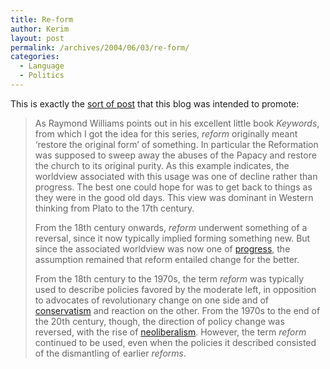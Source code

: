 ```yaml
---
title: Re-form
author: Kerim
layout: post
permalink: /archives/2004/06/03/re-form/
categories:
  - Language
  - Politics
---
```

This is exactly the <a href="http://www.crookedtimber.org/archives/001961.html" onclick="_gaq.push(['_trackEvent', 'outbound-article', 'http://www.crookedtimber.org/archives/001961.html', 'sort of post']);" >sort of post</a> that this blog was intended to promote:

> As Raymond Williams points out in his excellent little book *Keywords*, from which I got the idea for this series, *reform* originally meant ‘restore the original form’ of something. In particular the Reformation was supposed to sweep away the abuses of the Papacy and restore the church to its original purity. As this example indicates, the worldview associated with this usage was one of decline rather than progress. The best one could hope for was to get back to things as they were in the good old days. This view was dominant in Western thinking from Plato to the 17th century.
> 
> From the 18th century onwards, *reform* underwent something of a reversal, since it now typically implied forming something new. But since the associated worldview was now one of <a href="http://www.johnquiggin.com/archives/000702.html" onclick="_gaq.push(['_trackEvent', 'outbound-article', 'http://www.johnquiggin.com/archives/000702.html', 'progress']);" >progress</a>, the assumption remained that reform entailed change for the better.
> 
> From the 18th century to the 1970s, the term *reform* was typically used to describe policies favored by the moderate left, in opposition to advocates of revolutionary change on one side and of <a href="http://www.johnquiggin.com/archives/000723.html" onclick="_gaq.push(['_trackEvent', 'outbound-article', 'http://www.johnquiggin.com/archives/000723.html', 'conservatism']);" >conservatism</a> and reaction on the other. From the 1970s to the end of the 20th century, though, the direction of policy change was reversed, with the rise of <a href="http://www.johnquiggin.com/archives/000323.html" onclick="_gaq.push(['_trackEvent', 'outbound-article', 'http://www.johnquiggin.com/archives/000323.html', 'neoliberalism']);" >neoliberalism</a>. However, the term *reform* continued to be used, even when the policies it described consisted of the dismantling of earlier *reforms*. 

